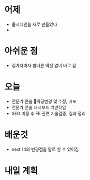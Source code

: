 # 어제
- 옵시디언을 새로 만들었다
- 
# 아쉬운 점
- 집가자마자 별다른 액션 없이 바로 잠

# 오늘
- 전문가 콘솔 워딩변경 및 수정, 배포
- 전문가 콘솔 대시보드 기반작업
- SEO 미팅 후 FE 관련 기술검증, 결과 정리
# 배운것
- next 14의 변경점을 말로 할 수 있어짐


# 내일 계획